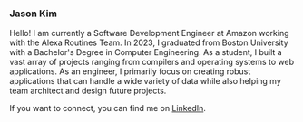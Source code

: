 ### Jason Kim

Hello! I am currently a Software Development Engineer at Amazon working with the Alexa Routines Team. In 2023, I graduated from Boston University with a Bachelor's Degree in Computer Engineering. As a student, I built a vast array of projects ranging from compilers and operating systems to web applications. As an engineer, I primarily focus on creating robust applications that can handle a wide variety of data while also helping my team architect and design future projects.

If you want to connect, you can find me on <a href="https://www.linkedin.com/in/kmjson/">LinkedIn</a>. 
